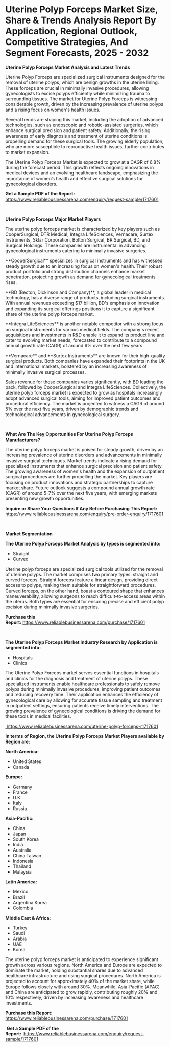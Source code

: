 <p><h1>Uterine Polyp Forceps Market Size, Share & Trends Analysis Report By Application, Regional Outlook, Competitive Strategies, And Segment Forecasts, 2025 - 2032</h1></p><p><strong>Uterine Polyp Forceps Market Analysis and Latest Trends</strong></p>
<p><p>Uterine Polyp Forceps are specialized surgical instruments designed for the removal of uterine polyps, which are benign growths in the uterine lining. These forceps are crucial in minimally invasive procedures, allowing gynecologists to excise polyps efficiently while minimizing trauma to surrounding tissues. The market for Uterine Polyp Forceps is witnessing considerable growth, driven by the increasing prevalence of uterine polyps and a rising focus on women's health issues. </p><p>Several trends are shaping this market, including the adoption of advanced technologies, such as endoscopic and robotic-assisted surgeries, which enhance surgical precision and patient safety. Additionally, the rising awareness of early diagnosis and treatment of uterine conditions is propelling demand for these surgical tools. The growing elderly population, who are more susceptible to reproductive health issues, further contributes to market expansion. </p><p>The Uterine Polyp Forceps Market is expected to grow at a CAGR of 6.8% during the forecast period. This growth reflects ongoing innovations in medical devices and an evolving healthcare landscape, emphasizing the importance of women’s health and effective surgical solutions for gynecological disorders.</p></p>
<p><strong>Get a Sample PDF of the Report:&nbsp;</strong> <a href="https://www.reliablebusinessarena.com/enquiry/request-sample/1717601?utm_campaign=1905&utm_medium=2&utm_source=Github&utm_content=ia&utm_term=13042025&utm_id=uterine-polyp-forceps">https://www.reliablebusinessarena.com/enquiry/request-sample/1717601</a></p>
<p>&nbsp;</p>
<p><strong>Uterine Polyp Forceps Major Market Players</strong></p>
<p><p>The uterine polyp forceps market is characterized by key players such as CooperSurgical, DTR Medical, Integra LifeSciences, Vernacare, Surtex Instruments, Sklar Corporation, Bolton Surgical, BR Surgical, BD, and Surgical Holdings. These companies are instrumental in advancing gynecological instruments catering to minimally invasive surgeries.</p><p>**CooperSurgical** specializes in surgical instruments and has witnessed steady growth due to an increasing focus on women's health. Their robust product portfolio and strong distribution channels enhance market penetration, projecting growth as demand for gynecological treatments rises.</p><p>**BD (Becton, Dickinson and Company)**, a global leader in medical technology, has a diverse range of products, including surgical instruments. With annual revenues exceeding $17 billion, BD's emphasis on innovation and expanding its surgical offerings positions it to capture a significant share of the uterine polyp forceps market.</p><p>**Integra LifeSciences** is another notable competitor with a strong focus on surgical instruments for various medical fields. The company's recent acquisitions and investments in R&D enable it to expand its product line and cater to evolving market needs, forecasted to contribute to a compound annual growth rate (CAGR) of around 6% over the next few years.</p><p>**Vernacare** and **Surtex Instruments** are known for their high-quality surgical products. Both companies have expanded their footprints in the UK and international markets, bolstered by an increasing awareness of minimally invasive surgical processes.</p><p>Sales revenue for these companies varies significantly, with BD leading the pack, followed by CooperSurgical and Integra LifeSciences. Collectively, the uterine polyp forceps market is expected to grow as hospitals increasingly adopt advanced surgical tools, aiming for improved patient outcomes and procedural efficiency. The market is projected to witness a CAGR of around 5% over the next five years, driven by demographic trends and technological advancements in gynecological surgery.</p></p>
<p>&nbsp;</p>
<p><strong>What Are The Key Opportunities For Uterine Polyp Forceps Manufacturers?</strong></p>
<p><p>The uterine polyp forceps market is poised for steady growth, driven by an increasing prevalence of uterine disorders and advancements in minimally invasive surgical techniques. Market trends indicate a rising demand for specialized instruments that enhance surgical precision and patient safety. The growing awareness of women's health and the expansion of outpatient surgical procedures are further propelling the market. Key players are focusing on product innovations and strategic partnerships to capture market share. Future outlook suggests a compound annual growth rate (CAGR) of around 5-7% over the next five years, with emerging markets presenting new growth opportunities.</p></p>
<p><strong>Inquire or Share Your Questions If Any Before Purchasing This Report:</strong> <a href="https://www.reliablebusinessarena.com/enquiry/pre-order-enquiry/1717601?utm_campaign=1905&utm_medium=2&utm_source=Github&utm_content=ia&utm_term=13042025&utm_id=uterine-polyp-forceps">https://www.reliablebusinessarena.com/enquiry/pre-order-enquiry/1717601</a></p>
<p>&nbsp;</p>
<p><strong>Market Segmentation</strong></p>
<p><strong>The Uterine Polyp Forceps Market Analysis by types is segmented into:</strong></p>
<p><ul><li>Straight</li><li>Curved</li></ul></p>
<p><p>Uterine polyp forceps are specialized surgical tools utilized for the removal of uterine polyps. The market comprises two primary types: straight and curved forceps. Straight forceps feature a linear design, providing direct access to polyps, making them suitable for straightforward procedures. Curved forceps, on the other hand, boast a contoured shape that enhances maneuverability, allowing surgeons to reach difficult-to-access areas within the uterus. Both types are essential for ensuring precise and efficient polyp excision during minimally invasive surgeries.</p></p>
<p><strong>Purchase this Report:&nbsp;</strong><a href="https://www.reliablebusinessarena.com/purchase/1717601?utm_campaign=1905&utm_medium=2&utm_source=Github&utm_content=ia&utm_term=13042025&utm_id=uterine-polyp-forceps">https://www.reliablebusinessarena.com/purchase/1717601</a></p>
<p>&nbsp;</p>
<p><strong>The Uterine Polyp Forceps Market Industry Research by Application is segmented into:</strong></p>
<p><ul><li>Hospitals</li><li>Clinics</li></ul></p>
<p><p>The Uterine Polyp Forceps market serves essential functions in hospitals and clinics for the diagnosis and treatment of uterine polyps. These specialized instruments enable healthcare professionals to safely remove polyps during minimally invasive procedures, improving patient outcomes and reducing recovery time. Their application enhances the efficiency of gynecological care by allowing for accurate tissue sampling and treatment in outpatient settings, ensuring patients receive timely interventions. The growing prevalence of gynecological conditions is driving the demand for these tools in medical facilities.</p></p>
<p><a href="https://www.reliablebusinessarena.com/uterine-polyp-forceps-r1717601?utm_campaign=1905&utm_medium=2&utm_source=Github&utm_content=ia&utm_term=13042025&utm_id=uterine-polyp-forceps">&nbsp;https://www.reliablebusinessarena.com/uterine-polyp-forceps-r1717601</a></p>
<p><strong>In terms of Region, the Uterine Polyp Forceps Market Players available by Region are:</strong></p>
<p>
    <p> <strong> North America: </strong>
        <ul>
            <li>United States</li>
            <li>Canada</li>
        </ul>
        </p> 
    <p> <strong> Europe: </strong>
        <ul>
            <li>Germany</li>
            <li>France</li>
            <li>U.K.</li>
            <li>Italy</li>
            <li>Russia</li>
        </ul>
        </p> 
    <p> <strong> Asia-Pacific: </strong>
        <ul>
            <li>China</li>
            <li>Japan</li>
            <li>South Korea</li>
            <li>India</li>
            <li>Australia</li>
            <li>China Taiwan</li>
            <li>Indonesia</li>
            <li>Thailand</li>
            <li>Malaysia</li>
        </ul>
        </p> 
    <p> <strong> Latin America: </strong>
        <ul>
            <li>Mexico</li>
            <li>Brazil</li>
            <li>Argentina Korea</li>
            <li>Colombia</li>
        </ul>
        </p> 
    <p> <strong> Middle East & Africa: </strong>
        <ul>
            <li>Turkey</li>
            <li>Saudi</li>
            <li>Arabia</li>
            <li>UAE</li>
            <li>Korea</li>
        </ul>
    </p>
    </p>
<p><p>The uterine polyp forceps market is anticipated to experience significant growth across various regions. North America and Europe are expected to dominate the market, holding substantial shares due to advanced healthcare infrastructure and rising surgical procedures. North America is projected to account for approximately 40% of the market share, while Europe follows closely with around 30%. Meanwhile, Asia-Pacific (APAC) and China are anticipated to grow rapidly, contributing roughly 20% and 10% respectively, driven by increasing awareness and healthcare investments.</p></p>
<p><strong>Purchase this Report: </strong><a href="https://www.reliablebusinessarena.com/purchase/1717601?utm_campaign=1905&utm_medium=2&utm_source=Github&utm_content=ia&utm_term=13042025&utm_id=uterine-polyp-forceps">https://www.reliablebusinessarena.com/purchase/1717601</a></p>
<p>&nbsp;<strong>Get a Sample PDF of the Report:&nbsp;&nbsp;</strong><a href="https://www.reliablebusinessarena.com/enquiry/request-sample/1717601?utm_campaign=1905&utm_medium=2&utm_source=Github&utm_content=ia&utm_term=13042025&utm_id=uterine-polyp-forceps">https://www.reliablebusinessarena.com/enquiry/request-sample/1717601</a></p>
<p><strong></strong></p>
<p><p></p><p></p><p></p></p>